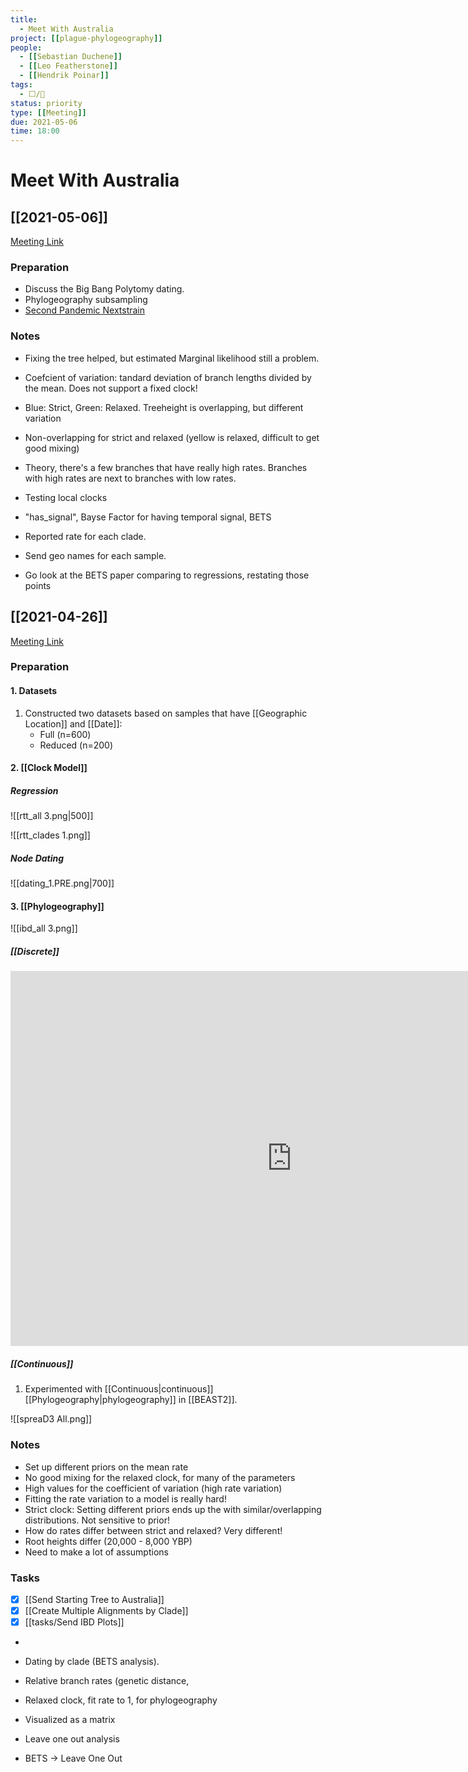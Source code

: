 ```yaml
---
title:
  - Meet With Australia
project: [[plague-phylogeography]]
people:
  - [[Sebastian Duchene]]
  - [[Leo Featherstone]]
  - [[Hendrik Poinar]]
tags:
  - ⬜/🧨 
status: priority  
type: [[Meeting]]
due: 2021-05-06
time: 18:00
---
```


# Meet With Australia

## [[2021-05-06]]

[Meeting Link](https://us02web.zoom.us/j/84756536944?pwd=YWFMaTRJZ24wYVlxQ01ZckRFcUdadz09)

### Preparation

- Discuss the Big Bang Polytomy dating.
- Phylogeography subsampling
- [Second Pandemic Nextstrain](https://nextstrain.org/community/ktmeaton/plague-phylogeography-projects@main/main/full/1.PRE?branchLabel=Province%20Confidence&c=clade_rtt_dist&m=div&tl=country) 

### Notes

- Fixing the tree helped, but estimated Marginal likelihood still a problem.
- Coefcient of variation: tandard deviation of branch lengths divided by the mean. Does not support a fixed clock!
- Blue: Strict, Green: Relaxed. Treeheight is overlapping, but different variation
- Non-overlapping for strict and relaxed (yellow is relaxed, difficult to get good mixing)
- Theory, there's a few branches that have really high rates. Branches with high rates are next to branches with low rates.
- Testing local clocks 
- "has_signal", Bayse Factor for having temporal signal, BETS
- Reported rate for each clade.

- Send geo names for each sample.
- Go look at the BETS paper comparing to regressions, restating those points

## [[2021-04-26]]

[Meeting Link](https://us02web.zoom.us/j/84583403662?pwd=OWZpbVhmMVhLc1hJOGd0aVFEZEJRZz09)

### Preparation

#### 1. Datasets
1. Constructed two datasets based on samples that have [[Geographic Location]] and [[Date]]:
	- Full (n=600)
	- Reduced (n=200)

#### 2. [[Clock Model]]

##### Regression

![[rtt_all 3.png|500]]

![[rtt_clades 1.png]]
	
##### Node Dating

![[dating_1.PRE.png|700]]

#### 3. [[Phylogeography]]	

![[ibd_all 3.png]]

##### [[Discrete]]

<iframe id="igraph" scrolling="no" style="border:none;" seamless="seamless" src="https://rawcdn.githack.com/ktmeaton/plague-phylogeography/337baaf80e5e1f356737e46bb0bf8afb2f164fd8/workflow/scripts/arc_diagram.html" height="600px" width=900px ></iframe>

##### [[Continuous]]

1. Experimented with [[Continuous|continuous]] [[Phylogeography|phylogeography]] in [[BEAST2]].

![[spreaD3 All.png]]


### Notes

- Set up different priors on the mean rate
- No good mixing for the relaxed clock, for many of the parameters
- High values for the coefficient of variation (high rate variation)
- Fitting the rate variation to a model is really hard!	
- Strict clock: Setting different priors ends up the with similar/overlapping distributions. Not sensitive to prior!
- How do rates differ between strict and relaxed? Very different!
- Root heights differ (20,000 - 8,000 YBP)
- Need to make a lot of assumptions 

### Tasks
- [x] [[Send Starting Tree to Australia]]
- [x] [[Create Multiple Alignments by Clade]]
- [x] [[tasks/Send IBD Plots]]
- 
- Dating by clade (BETS analysis).
- Relative branch rates (genetic distance, 
- Relaxed clock, fit rate to 1, for phylogeography
- Visualized as a matrix
- Leave one out analysis


- BETS -> 	Leave One Out 

